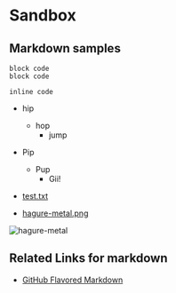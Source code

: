 Sandbox
=======


## Markdown samples

```
block code
block code
```

`inline code`

- hip
  - hop
    - jump
- Pip
  - Pup
    - Gii!

- [test.txt](test.txt)
- [hagure-metal.png](http://kjirou.net/hagure-metal.png)

![hagure-metal](http://kjirou.net/hagure-metal.png)


## Related Links for markdown

- [GitHub Flavored Markdown](https://help.github.com/articles/github-flavored-markdown)
